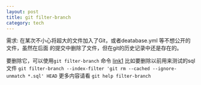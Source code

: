 ```yaml
---
layout: post
title: git filter-branch
category: tech
---
```

需求: 在某次不小心将超大的文件加入了Git，或者deatabase.yml 等不想公开的文件，虽然在后面
的提交中删除了文件，但在git的历史记录中还是存在的。

要删除它，可以使用`git filter-branch` 命令
[link1](http://stackoverflow.com/questions/4444091/git-filter-branch-to-delete-large-file)
比如要删除以前用来测试的sql文件 `git filter-branch --index-filter 'git rm --cached --ignore-unmatch *.sql' HEAD`
更多内容请看 `git help filter-branch`
